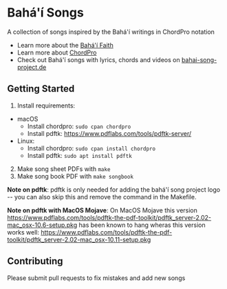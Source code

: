 # Bahá'í Songs
A collection of songs inspired by the Bahá'í writings in ChordPro notation
- Learn more about the [Bahá'í Faith](https://www.bahai.org/)
- Learn more about [ChordPro](https://www.chordpro.org)
- Check out Bahá'í songs with lyrics, chords and videos on [bahai-song-project.de](http://bahai-song-project.de)

## Getting Started
1. Install requirements:
  - macOS
     - Install chordpro: `sudo cpan chordpro`
     - Install pdftk: https://www.pdflabs.com/tools/pdftk-server/
   - Linux:
     - Install chordpro: `sudo cpan install chordpro`
     - Install pdftk: `sudo apt install pdftk`
2. Make song sheet PDFs with `make`
3. Make song book PDF with `make songbook`

__Note on pdftk__: 
pdftk is only needed for adding the bahá'í song project logo -- you can also skip this and remove the command in the Makefile.

__Note on pdftk with MacOS Mojave__: 
On MacOS Mojave this version https://www.pdflabs.com/tools/pdftk-the-pdf-toolkit/pdftk_server-2.02-mac_osx-10.6-setup.pkg has been known to hang wheras this version works well: https://www.pdflabs.com/tools/pdftk-the-pdf-toolkit/pdftk_server-2.02-mac_osx-10.11-setup.pkg

## Contributing
Please submit pull requests to fix mistakes and add new songs
